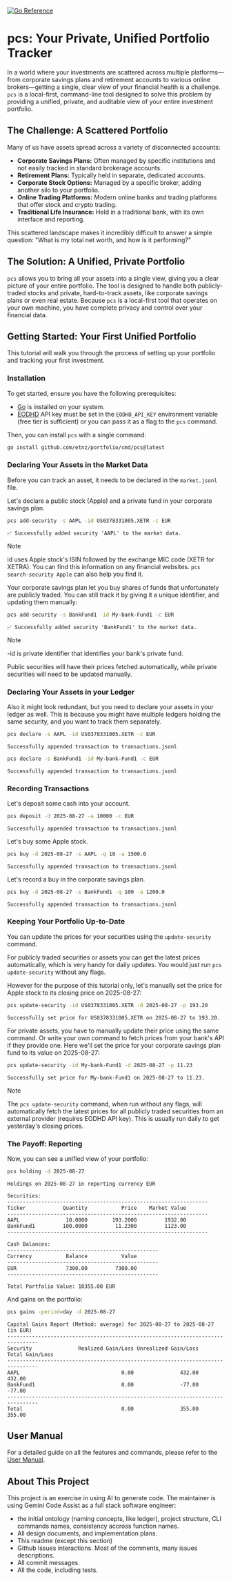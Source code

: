 [![Go Reference](https://pkg.go.dev/badge/github.com/etnz/portfolio.svg)](https://pkg.go.dev/github.com/etnz/portfolio)

# pcs: Your Private, Unified Portfolio Tracker

In a world where your investments are scattered across multiple platforms—from corporate savings plans and retirement accounts to various online brokers—getting a single, clear view of your financial health is a challenge. `pcs` is a local-first, command-line tool designed to solve this problem by providing a unified, private, and auditable view of your entire investment portfolio.

## The Challenge: A Scattered Portfolio

Many of us have assets spread across a variety of disconnected accounts:

*   **Corporate Savings Plans:** Often managed by specific institutions and not easily tracked in standard brokerage accounts.
*   **Retirement Plans:** Typically held in separate, dedicated accounts.
*   **Corporate Stock Options:** Managed by a specific broker, adding another silo to your portfolio.
*   **Online Trading Platforms:** Modern online banks and trading platforms that offer stock and crypto trading.
*   **Traditional Life Insurance:** Held in a traditional bank, with its own interface and reporting.

This scattered landscape makes it incredibly difficult to answer a simple question: "What is my total net worth, and how is it performing?"

## The Solution: A Unified, Private Portfolio

`pcs` allows you to bring all your assets into a single view, giving you a clear picture of your entire portfolio. The tool is designed to handle both publicly-traded stocks and private, hard-to-track assets, like corporate savings plans or even real estate. Because `pcs` is a local-first tool that operates on your own machine, you have complete privacy and control over your financial data.

## Getting Started: Your First Unified Portfolio

This tutorial will walk you through the process of setting up your portfolio and tracking your first investment.

### Installation

To get started, ensure you have the following prerequisites:
- [Go](https://golang.org/) is installed on your system.
- [EODHD](https://eodhd.com/) API key must be set in the `EODHD_API_KEY` environment variable (free tier is sufficient) or you can pass it as a flag to the `pcs` command.

Then, you can install `pcs` with a single command:

```bash
go install github.com/etnz/portfolio/cmd/pcs@latest
```

### Declaring Your Assets in the Market Data

Before you can track an asset, it needs to be declared in the `market.jsonl` file. 

Let's declare a public stock (Apple) and a private fund in your corporate savings plan.


```bash run
pcs add-security -s AAPL -id US0378331005.XETR -c EUR
```

```console check
✅ Successfully added security 'AAPL' to the market data.
```

> [!NOTE]
> id uses Apple stock's ISIN followed by the exchange MIC code (XETR for XETRA). You can find this information on any financial websites. `pcs search-security Apple` can also help you find it.


Your corporate savings plan let you buy shares of funds that unfortunately are publicly traded. You can still track it by giving it a unique identifier, and updating them manually:

```bash run
pcs add-security -s BankFund1 -id My-bank-Fund1 -c EUR
```

```console check
✅ Successfully added security 'BankFund1' to the market data.
```

> [!NOTE]
> -id is private identifier that identifies your bank's private fund.

Public securities will have their prices fetched automatically, while private securities will need to be updated manually.

### Declaring Your Assets in your Ledger

Also it might look redundant, but you need to declare your assets in your ledger as well. This is because you might have multiple ledgers holding the same security, and you want to track them separately.

```bash run
pcs declare -s AAPL -id US0378331005.XETR -c EUR
```

```console check
Successfully appended transaction to transactions.jsonl
```

```bash run
pcs declare -s BankFund1 -id My-bank-Fund1 -c EUR
```

```console check
Successfully appended transaction to transactions.jsonl
```

### Recording Transactions

Let's deposit some cash into your account.

```bash run
pcs deposit -d 2025-08-27 -a 10000 -c EUR
```

```console check
Successfully appended transaction to transactions.jsonl
```

Let's buy some Apple stock.

```bash run
pcs buy -d 2025-08-27 -s AAPL -q 10 -a 1500.0
```

```console check
Successfully appended transaction to transactions.jsonl
```

Let's record a buy in the corporate savings plan.

```bash run
pcs buy -d 2025-08-27 -s BankFund1 -q 100 -a 1200.0
```

```console check
Successfully appended transaction to transactions.jsonl
```


### Keeping Your Portfolio Up-to-Date

You can update the prices for your securities using the `update-security` command.

For publicly traded securities or assets you can get the latest prices automatically, which is very handy for daily updates. You would just run `pcs update-security` without any flags.

However for the purpose of this tutorial only, let's manually set the price for Apple stock to its closing price on 2025-08-27:

```bash run
pcs update-security -id US0378331005.XETR -d 2025-08-27 -p 193.20
```

```console check
Successfully set price for US0378331005.XETR on 2025-08-27 to 193.20.
```

For private assets, you have to manually update their price using the same command. Or write your own command to fetch prices from your bank's API if they provide one. Here we'll set the price for your corporate savings plan fund to its value on 2025-08-27:

```bash run
pcs update-security -id My-bank-Fund1 -d 2025-08-27 -p 11.23
```

```console check
Successfully set price for My-bank-Fund1 on 2025-08-27 to 11.23.
```

> [!NOTE]
> The `pcs update-security` command, when run without any flags, will automatically fetch the latest prices for all publicly traded securities from an external provider (requires EODHD API key). This is usually run daily to get yesterday's closing prices.



### The Payoff: Reporting

Now, you can see a unified view of your portfolio:

```bash run
pcs holding -d 2025-08-27
```

```console check
Holdings on 2025-08-27 in reporting currency EUR

Securities:
-----------------------------------------------------------------
Ticker            Quantity           Price    Market Value
-----------------------------------------------------------------
AAPL               10.0000        193.2000         1932.00
BankFund1         100.0000         11.2300         1123.00
-----------------------------------------------------------------

Cash Balances:
-------------------------------------------------
Currency           Balance           Value
-------------------------------------------------
EUR                7300.00         7300.00
-------------------------------------------------

Total Portfolio Value: 10355.00 EUR
```


And gains on the portfolio:

```bash run
pcs gains -period=day -d 2025-08-27
```

```console check
Capital Gains Report (Method: average) for 2025-08-27 to 2025-08-27 (in EUR)
--------------------------------------------------------------------------------
Security               Realized Gain/Loss Unrealized Gain/Loss      Total Gain/Loss
--------------------------------------------------------------------------------
AAPL                                 0.00               432.00               432.00
BankFund1                            0.00               -77.00               -77.00
--------------------------------------------------------------------------------
Total                                0.00               355.00               355.00
```

## User Manual

For a detailed guide on all the features and commands, please refer to the [User Manual](./UserManual.md).

## About This Project

This project is an exercise in using AI to generate code. The maintainer is using Gemini Code Assist as a full stack software engineer:
* the initial ontology (naming concepts, like ledger), project structure, CLI commands names, consistency accross function names.
* All design documents, and implementation plans.
* This readme (except this section)
* Github issues interactions. Most of the comments, many issues descriptions.
* All commit messages.
* All the code, including tests.